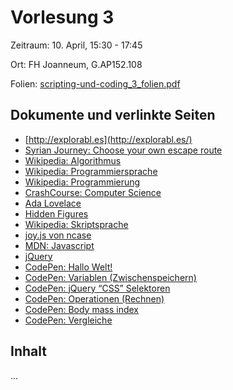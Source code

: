 Vorlesung 3
===========

Zeitraum: 10. April,	15:30 - 17:45

Ort: FH Joanneum, G.AP152.108

Folien: [scripting-und-coding_3_folien.pdf](scripting-und-coding_3_folien.pdf)


Dokumente und verlinkte Seiten
------------------------------

 - [http://explorabl.es](http://explorabl.es/)
 - [Syrian Journey: Choose your own escape route](http://www.bbc.com/news/world-middle-east-32057601)
 - [Wikipedia: Algorithmus](https://de.wikipedia.org/wiki/Algorithmus)
 - [Wikipedia: Programmiersprache](https://de.wikipedia.org/wiki/Programmiersprache)
 - [Wikipedia: Programmierung](https://de.wikipedia.org/wiki/Programmierung)
 - [CrashCourse: Computer Science](https://www.youtube.com/playlist?list=PL8dPuuaLjXtNlUrzyH5r6jN9ulIgZBpdo)
 - [Ada Lovelace](https://de.wikipedia.org/wiki/Ada_Lovelace)
 - [Hidden Figures](https://www.rottentomatoes.com/m/hidden_figures/)
 - [Wikipedia: Skriptsprache](https://de.wikipedia.org/wiki/Skriptsprache)
 - [joy.js von ncase](http://ncase.me/joy/demo/turtle/?drawing=blank)
 - [MDN: Javascript](https://developer.mozilla.org/bm/docs/Web/JavaScript)
 - [jQuery](https://jquery.com/)
 - [CodePen: Hallo Welt!](https://codepen.io/PeterTheOne/pen/eMxvMw?editors=1010)
 - [CodePen: Variablen (Zwischenspeichern)](https://codepen.io/PeterTheOne/pen/VXgpqb?editors=1010)
 - [CodePen: jQuery “CSS” Selektoren](https://codepen.io/PeterTheOne/pen/wmNdaQ?editors=1010)
 - [CodePen: Operationen (Rechnen)](https://codepen.io/PeterTheOne/pen/yKZPXo?editors=1010#0)
 - [CodePen: Body mass index](https://codepen.io/PeterTheOne/pen/JLxMrd?editors=1010#0)
 - [CodePen: Vergleiche](https://codepen.io/PeterTheOne/pen/MVLrqd?editors=1010)
 

Inhalt
-------

...

